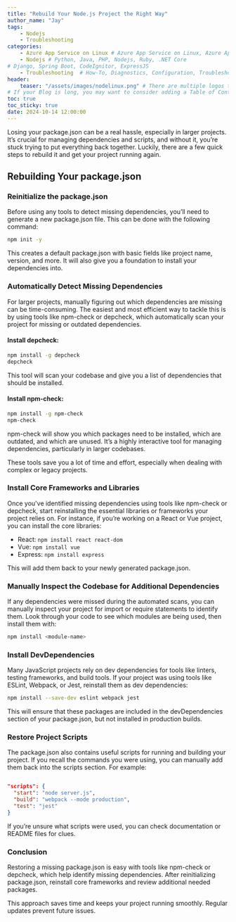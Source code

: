 ```yaml
---
title: "Rebuild Your Node.js Project the Right Way"
author_name: "Jay"
tags:
    - Nodejs
    - Troubleshooting
categories:
    - Azure App Service on Linux # Azure App Service on Linux, Azure App Service on Windows, Function App, Azure VM, Azure SDK
    - Nodejs # Python, Java, PHP, Nodejs, Ruby, .NET Core
# Django, Spring Boot, CodeIgnitor, ExpressJS
    - Troubleshooting  # How-To, Diagnostics, Configuration, Troubleshooting, Performance
header:
    teaser: "/assets/images/nodelinux.png" # There are multiple logos that can be used in "/assets/images" if you choose to add one.
# If your Blog is long, you may want to consider adding a Table of Contents by adding the following two settings.
toc: true
toc_sticky: true
date: 2024-10-14 12:00:00
---
```


Losing your package.json can be a real hassle, especially in larger projects. It’s crucial for managing dependencies and scripts, and without it, you’re stuck trying to put everything back together. Luckily, there are a few quick steps to rebuild it and get your project running again. 

## Rebuilding Your package.json

### Reinitialize the package.json

Before using any tools to detect missing dependencies, you’ll need to generate a new package.json file. This can be done with the following command:

```bash
npm init -y
```

This creates a default package.json with basic fields like project name, version, and more. It will also give you a foundation to install your dependencies into.

### Automatically Detect Missing Dependencies

For larger projects, manually figuring out which dependencies are missing can be time-consuming. The easiest and most efficient way to tackle this is by using tools like npm-check or depcheck, which automatically scan your project for missing or outdated dependencies.

#### Install depcheck:

```bash
npm install -g depcheck
depcheck
```

This tool will scan your codebase and give you a list of dependencies that should be installed.

#### Install npm-check:

```bash
npm install -g npm-check
npm-check
```

npm-check will show you which packages need to be installed, which are outdated, and which are unused. It’s a highly interactive tool for managing dependencies, particularly in larger codebases.

These tools save you a lot of time and effort, especially when dealing with complex or legacy projects.

### Install Core Frameworks and Libraries

Once you've identified missing dependencies using tools like npm-check or depcheck, start reinstalling the essential libraries or frameworks your project relies on. For instance, if you’re working on a React or Vue project, you can install the core libraries:

- React: ```npm install react react-dom```
- Vue: ```npm install vue```
- Express: ```npm install express```

This will add them back to your newly generated package.json.

### Manually Inspect the Codebase for Additional Dependencies

If any dependencies were missed during the automated scans, you can manually inspect your project for import or require statements to identify them. Look through your code to see which modules are being used, then install them with:

```bash
npm install <module-name>
```

### Install DevDependencies

Many JavaScript projects rely on dev dependencies for tools like linters, testing frameworks, and build tools. If your project was using tools like ESLint, Webpack, or Jest, reinstall them as dev dependencies:

```bash
npm install --save-dev eslint webpack jest
```

This will ensure that these packages are included in the devDependencies section of your package.json, but not installed in production builds.

### Restore Project Scripts

The package.json also contains useful scripts for running and building your project. If you recall the commands you were using, you can manually add them back into the scripts section. For example:

```json

"scripts": {
  "start": "node server.js",
  "build": "webpack --mode production",
  "test": "jest"
}
```

If you’re unsure what scripts were used, you can check documentation or README files for clues.

### Conclusion
Restoring a missing package.json is easy with tools like npm-check or depcheck, which help identify missing dependencies. After reinitializing package.json, reinstall core frameworks and review additional needed packages. 

This approach saves time and keeps your project running smoothly. Regular updates prevent future issues.